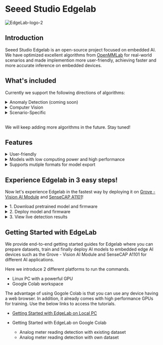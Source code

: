 # Seeed Studio Edgelab

![EdgeLab-logo-2](https://user-images.githubusercontent.com/20147381/206665275-feceede2-c68c-4259-a4db-541b3bd25b2f.png)

## Introduction

Seeed Studio Edgelab is an open-source project focused on embedded AI. We have optimized excellent algorithms from [OpenMMLab](https://github.com/open-mmlab) for real-world scenarios and made implemention more user-friendly, achieving faster and more accurate inference on embedded devices.

## What's included

Currently we support the following directions of algorithms:

<details>
<summary>Anomaly Detection (coming soon)</summary>
In the real world, anomalous data is often difficult to identify, and even if it can be identified, it requires a very high cost. The anomaly detection algorithm collects normal data in a low-cost way, and anything outside normal data is considered anomalous. 
</details>

<details>
<summary>Computer Vision</summary>
Here we provide a number of computer vision algorithms such as object detection, image classification, image segmentation and pose estimation. However, these algorithms cannot run on low-cost hardware. EdgeLab optimizes these computer vision algorithms to achieve good running speed and accuracy in low-end devices.
</details>

<details>
<summary>Scenario-Specific</summary>
Specific scenarios, such as the recognition of analog meters, traditional digital meters and audio classfication.
</details>

<br>

We will keep adding more algorithms in the future. Stay tuned!

## Features 

<details>
<summary>User-friendly</summary>
EdgeLab provides a user-friendly platform that allows users to easily perform training on collected data, and to better understand the performance of algorithms through visualizations generated during the training process. 
</details>

<details>
<summary>Models with low computing power and high performance</summary>
EdgeLab focuses on end-side AI algorithm research, and the algorithm models can be deployed on microprocessors, similar to <a href="https://www.espressif.com/en/products/socs/esp32">ESP32</a>, some <a href="https://arduino.cc">Arduino</a> development boards, and even in embedded SBCs such as <a href="https://www.raspberrypi.org">Raspberry Pi</a>.
</details>

<details>
<summary>Supports mutiple formats for model export</summary>
<a href="https://www.tensorflow.org/lite">TensorFlow Lite</a>
is mainly used in microcontrollers, while <a href="https://onnx.ai">ONNX</a> is mainly used in devices with Embedded Linux. There are some special formats such as <a href="https://developer.nvidia.com/tensorrt">TensorRT</a>, <a href="https://docs.openvino.ai">OpenVINO</a> which are already well supported by OpenMMlab. EdgeLab has added TFLite model export for microcontrollers, which can be directly converted to uf2 format and drag-and-drop into the device for deployment.
</details>

## Experience Edgelab in 3 easy steps!

Now let's experience Edgelab in the fastest way by deploying it on [Grove - Vision AI Module](https://www.seeedstudio.com/Grove-Vision-AI-Module-p-5457.html) and [SenseCAP A1101](https://www.seeedstudio.com/SenseCAP-A1101-LoRaWAN-Vision-AI-Sensor-p-5367.html)!

<details>
<summary>1. Download pretrained model and firmware</summary>

- **Step 1.** We provide 2 different models for object detection and analog meter reading detection. Click on the model that you want to use to download it.

    - [Analog meter reading detection model](https://files.seeedstudio.com/wiki/Edgelab/uf2/analog-meter-model.uf2)
    - Object detection model (coming soon!)
    
- **Step 2.** We provide 2 different firmware for Grove - Vision AI and SenseCAP A1101. Click on the firmware that you want to use to download it.

    - Analog meter reading detection
    
        - [Grove - Vision AI](https://files.seeedstudio.com/wiki/Edgelab/uf2/grove-vision-ai-firmware.uf2)
        - [SenseCAP A1101](https://files.seeedstudio.com/wiki/Edgelab/uf2/sensecap-A1101-firmware.uf2)
    - Object detection

        - Coming soon!
    
</details>

<details>
<summary>2. Deploy model and firmware</summary>

- **Step 1.** Connect Grove - Vision AI Module/ SenseCAP A1101 to PC by using USB Type-C cable 

<div align=center><img width=1000 src="https://files.seeedstudio.com/wiki/SenseCAP-A1101/45.png"/></div>

- **Step 2.** Double click the boot button to enter **boot mode**

<div align=center><img width=1000 src="https://files.seeedstudio.com/wiki/SenseCAP-A1101/46.png"/></div>

- **Step 3:** After this you will see a new storage drive shown on your file explorer as **GROVEAI** for **Grove - Vision AI Module** and as **VISIONAI** for **SenseCAP A1101**

<div align=center><img width=500 src="https://files.seeedstudio.com/wiki/SenseCAP-A1101/62.jpg"/></div>

- **Step 4:** Drag and drop the previous **firmware.uf2** at first, and then the **model.uf2** file to **GROVEAI** or **VISIONAI** 

Once the copying is finished **GROVEAI** or **VISIONAI** drive will disapper. This is how we can check whether the copying is successful or not.
</details>

<details>
<summary>3. View live detection results</summary>

- **Step 1:** After loading the firmware and connecting to PC, visit [this URL](https://files.seeedstudio.com/grove_ai_vision/index.html)

- **Step 2:** Click **Connect** button. Then you will see a pop up on the browser. Select **Grove AI - Paired** and click **Connect**
  
<div align=center><img width=800 src="https://files.seeedstudio.com/wiki/Edgelab/meter-own-github/13.jpg"/></div>

<div align=center><img width=400 src="https://files.seeedstudio.com/wiki/Edgelab/meter-own-github/12.png"/></div>

Upon successful connection, you will see a live preview from the camera. Here the camera is pointed at an analog meter.

<div align=center><img width=800 src="https://files.seeedstudio.com/wiki/Edgelab/meter-own-github/14.png"/></div>

Now we need to set 3 points which is the center point, start point and the end point. 

- **Step 3:** Click on **Set Center Point** and click on the center of the meter. you will see a pop up confirm the location and press **OK**

<div align=center><img width=800 src="https://files.seeedstudio.com/wiki/Edgelab/meter-own-github/15.png"/></div>

You will see the center point is already recorded

<div align=center><img width=800 src="https://files.seeedstudio.com/wiki/Edgelab/meter-own-github/16.png"/></div>

- **Step 4:** Click on **Set Start Point** and click on the first indicator point. you will see a pop up confirm the location and press **OK**

<div align=center><img width=800 src="https://files.seeedstudio.com/wiki/Edgelab/meter-own-github/17.png"/></div>

You will see the first indicator point is already recorded

<div align=center><img width=800 src="https://files.seeedstudio.com/wiki/Edgelab/meter-own-github/18.png"/></div>

- **Step 5:** Click on **Set End Point** and click on the last indicator point. you will see a pop up confirm the location and press **OK**

<div align=center><img width=800 src="https://files.seeedstudio.com/wiki/Edgelab/meter-own-github/19.png"/></div>

You will see the last indicator point is already recorded

<div align=center><img width=800 src="https://files.seeedstudio.com/wiki/Edgelab/meter-own-github/20.png"/></div>

- **Step 6:** Set the measuring range according to the first digit and last digit of the meter. For example, he we set as **From:0 To 0.16**

<div align=center><img width=800 src="https://files.seeedstudio.com/wiki/Edgelab/meter-own-github/21.png"/></div>

- **Step 7:** Set the number of decimal places that you want the result to display. Here we set as 2

<div align=center><img width=800 src="https://files.seeedstudio.com/wiki/Edgelab/meter-own-github/22.png"/></div>

Finally you can see the live meter reading results as follows

<div align=center><img width=800 src="https://files.seeedstudio.com/wiki/Edgelab/meter-own-github/meter.gif"/></div>
</details>

## Getting Started with EdgeLab

We provide end-to-end getting started guides for Edgelab where you can prepare datasets, train and finally deploy AI models to embedded edge AI devices such as the Grove - Vision AI Module and SenseCAP A1101 for different AI applications. 

Here we introduce 2 different platforms to run the commands. 

- Linux PC with a powerful GPU 
- Google Colab workspace 

The advantage of using Gogole Colab is that you can use any device having a web browser. In addition, it already comes with high performance GPUs for training. Use the below links to access the tutorials. 

- [Getting Started with EdgeLab on Local PC](docs/Edgelab-getting-started.md)
- Getting Started with EdgeLab on Google Colab

    - Analog meter reading detection with existing dataset 
    - Analog meter reading detection with own dataset 